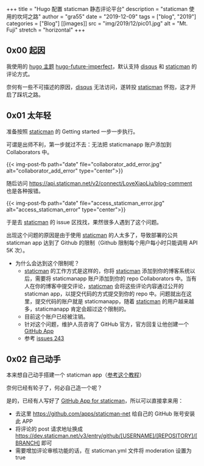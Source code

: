 +++
title = "Hugo 配置 staticman 静态评论平台"
description = "staticman 使用的坎坷之路"
author = "gra55"
date = "2019-12-09"
tags = ["blog", "2019"]
categories = ["Blog"]
[[images]]
  src = "img/2019/12/pic01.jpg"
  alt = "Mt. Fuji"
  stretch = "horizontal"
+++

## 0x00 起因

我使用的 [hugo 主题](https://themes.gohugo.io/) [hugo-future-imperfect](https://github.com/jpescador/hugo-future-imperfect)，默认支持 [disqus](http://www.disqus.com/) 和 [staticman](https://staticman.net/) 的评论方式。

奈何有一些不可描述的原因，[disqus](http://www.disqus.com/) 无法访问，遂转投 [staticman](https://staticman.net/) 怀抱，这才开启了踩坑之路。

## 0x01 太年轻

准备按照 [staticman](https://staticman.net/) 的 Getting started 一步一步执行。

可谓是出师不利，第一步就过不去：无法把 staticmanapp 账户添加到 Collaborators 中。

{{< img-post-fb path="date" file="collaborator_add_error.jpg" alt="collaborator_add_error" type="center">}}

随后访问 https://api.staticman.net/v2/connect/LoveXiaoLiu/blog-comment 也是各种报错。

{{< img-post-fb path="date" file="access_staticman_error.jpg" alt="access_staticman_error" type="center">}}

于是去 [staticman](https://staticman.net/) 的 issue 区找找，果然很多人遇到了这个问题。

出现这个问题的原因是由于使用 [staticman](https://staticman.net/) 的人太多了，导致部署的公共 staticman app 达到了 Github 的限制（Github 限制每个用户每小时只能调用 API 5K 次）。

+ 为什么会达到这个限制呢？
  + [staticman](https://staticman.net/) 的工作方式是这样的，你将 [staticman](https://staticman.net/) 添加到你的博客系统以后，需要将 staticmanapp 账户添加到你的 repo Collaborators 中。当有人在你的博客中提交评论，[staticman](https://staticman.net/) 会将这些评论内容通过公开的 staticman app，以提交代码的方式提交到你的 repo 中。问题就出在这里，提交代码的账户就是 staticmanapp，随着 [staticman](https://staticman.net/) 的用户越来越多，staticmanapp 肯定会超过这个限制的。
  + 目前这个账户已经被注销。
  + 针对这个问题，维护人员咨询了 GitHub 官方，官方回复让他创建一个 [GitHub App](https://developer.github.com/apps/)
  + 参考 [issues 243](https://github.com/eduardoboucas/staticman/issues/243)

## 0x02 自己动手

本来想自己动手搭建一个 staticman app（[参考这个教程](https://github.com/eduardoboucas/staticman/issues/243#issuecomment-447296229)）

奈何已经有轮子了，何必自己造一个呢？

是的，已经有人写好了 [GitHub App for staticman](https://github.com/eduardoboucas/staticman/issues/243#issuecomment-453754860)，所以可以直接拿来用：

+ 去这里  https://github.com/apps/staticman-net 给自己的 GitHub 账号安装此 APP
+ 将评论的 post 请求地址换成 https://dev.staticman.net/v3/entry/github/[USERNAME]/[REPOSITORY]/[BRANCH] 即可
+ 需要增加评论审核功能的话，在 staticman.yml 文件将 moderation 设置为 true 
